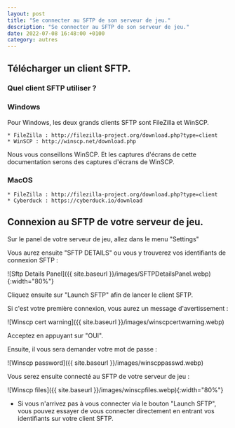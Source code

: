 ```yaml
---
layout: post
title: "Se connecter au SFTP de son serveur de jeu."
description: "Se connecter au SFTP de son serveur de jeu."
date: 2022-07-08 16:48:00 +0100
category: autres
---
```


## Télécharger un client SFTP.

### Quel client SFTP utiliser ?

### Windows

Pour Windows, les deux grands clients SFTP sont FileZilla et WinSCP.

    * FileZilla : http://filezilla-project.org/download.php?type=client
    * WinSCP : http://winscp.net/download.php

Nous vous conseillons WinSCP. Et les captures d'écrans de cette documentation serons des captures d'écrans de WinSCP.

### MacOS

    * FileZilla : http://filezilla-project.org/download.php?type=client
    * Cyberduck : https://cyberduck.io/download

## Connexion au SFTP de votre serveur de jeu.

Sur le panel de votre serveur de jeu, allez dans le menu "Settings" 

Vous aurez ensuite "SFTP DETAILS" ou vous y trouverez vos identifiants de connexion SFTP :

![Sftp Details Panel]({{ site.baseurl }}/images/SFTPDetailsPanel.webp){:width="80%"}

Cliquez ensuite sur "Launch SFTP" afin de lancer le client SFTP.

Si c'est votre première connexion, vous aurez un message d'avertissement :

![Winscp cert warning]({{ site.baseurl }}/images/winscpcertwarning.webp)

Acceptez en appuyant sur "OUI".

Ensuite, il vous sera demander votre mot de passe :

![Winscp password]({{ site.baseurl }}/images/winscppasswd.webp)

Vous serez ensuite connecté au SFTP de votre serveur de jeu :

![Winscp files]({{ site.baseurl }}/images/winscpfiles.webp){:width="80%"}

* Si vous n'arrivez pas à vous connecter via le bouton "Launch SFTP", vous pouvez essayer de vous connecter directement en entrant vos identifiants sur votre client SFTP.